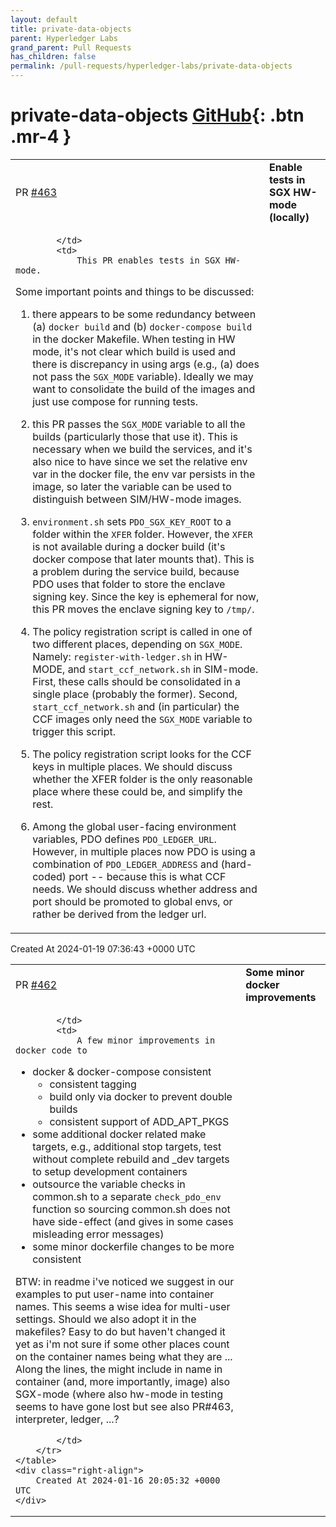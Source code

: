 ```yaml
---
layout: default
title: private-data-objects
parent: Hyperledger Labs
grand_parent: Pull Requests
has_children: false
permalink: /pull-requests/hyperledger-labs/private-data-objects
---
```


# private-data-objects <span class="fs-3 right-align">[GitHub](https://github.com/hyperledger-labs/private-data-objects){: .btn .mr-4 }</span>


<div>
    <table>
        <tr>
            <td>
                PR <a href="https://github.com/hyperledger-labs/private-data-objects/pull/463" class=".btn">#463</a>
            </td>
            <td>
                <b>
                    Enable tests in SGX HW-mode (locally)
                </b>
            </td>
        </tr>
        <tr>
            <td>
                
            </td>
            <td>
                This PR enables tests in SGX HW-mode.

Some important points and things to be discussed:

1.  there appears to be some redundancy between (a) `docker build` and (b) `docker-compose build` in the docker Makefile. When testing in HW mode, it's not clear which build is used and there is discrepancy in using args (e.g., (a) does not pass the `SGX_MODE` variable). Ideally we may want to consolidate the build of the images and just use compose for running tests.

2.  this PR passes the `SGX_MODE` variable to all the builds (particularly those that use it). This is necessary when we build the services, and it's also nice to have since we set the relative env var in the docker file, the env var persists in the image, so later the variable can be used to distinguish between SIM/HW-mode images.

3. `environment.sh` sets `PDO_SGX_KEY_ROOT` to a folder within the `XFER` folder. However, the `XFER` is not available during a docker build (it's docker compose that later mounts that). This is a problem during the service build, because PDO uses that folder to store the enclave signing key. Since the key is ephemeral for now, this PR moves the enclave signing key to `/tmp/`.

4. The policy registration script is called in one of two different places, depending on `SGX_MODE`. Namely: `register-with-ledger.sh` in HW-MODE, and `start_ccf_network.sh` in SIM-mode. First, these calls should be consolidated in a single place (probably the former). Second, `start_ccf_network.sh` and (in particular) the CCF images only need the `SGX_MODE` variable to trigger this script.

5. The policy registration script looks for the CCF keys in multiple places. We should discuss whether the XFER folder is the only reasonable place where these could be, and simplify the rest.

6. Among the global user-facing environment variables, PDO defines `PDO_LEDGER_URL`. However, in multiple places now PDO is using a combination of `PDO_LEDGER_ADDRESS` and (hard-coded) port -- because this is what CCF needs. We should discuss whether address and port should be promoted to global envs, or rather be derived from the ledger url.
            </td>
        </tr>
    </table>
    <div class="right-align">
        Created At 2024-01-19 07:36:43 +0000 UTC
    </div>
</div>

<div>
    <table>
        <tr>
            <td>
                PR <a href="https://github.com/hyperledger-labs/private-data-objects/pull/462" class=".btn">#462</a>
            </td>
            <td>
                <b>
                    Some minor docker improvements
                </b>
            </td>
        </tr>
        <tr>
            <td>
                
            </td>
            <td>
                A few minor improvements in docker code to
- docker & docker-compose consistent
  -  consistent tagging
  -  build only via docker to prevent double builds
  - consistent support of ADD_APT_PKGS
- some additional docker related make targets, e.g., additional stop targets, test without complete rebuild and _dev targets to setup development containers
- outsource the variable checks in common.sh to a separate `check_pdo_env` function so sourcing common.sh does not have side-effect (and gives in some cases misleading error messages)
- some minor dockerfile changes to be more consistent

BTW: in readme i've noticed we suggest in our examples to put user-name into container names. This seems a wise idea for multi-user settings. Should we also adopt it in the makefiles?  Easy to do but haven't changed it yet as i'm not sure if some other places count on the container names being what they are ...
Along the lines, the might include in name in container (and, more importantly, image) also SGX-mode (where also hw-mode in testing seems to have gone lost but see also PR#463, interpreter, ledger, ...?

            </td>
        </tr>
    </table>
    <div class="right-align">
        Created At 2024-01-16 20:05:32 +0000 UTC
    </div>
</div>

